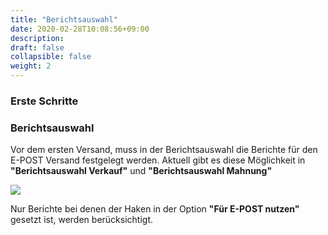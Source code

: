 ```yaml
---
title: "Berichtsauswahl"
date: 2020-02-28T10:08:56+09:00
description: 
draft: false
collapsible: false
weight: 2
---
```

### Erste Schritte

### Berichtsauswahl
Vor dem ersten Versand, muss in der Berichtsauswahl die Berichte für den E-POST Versand festgelegt werden. Aktuell gibt es diese Möglichkeit in **"Berichtsauswahl Verkauf"** und **"Berichtsauswahl Mahnung"**

![](images/apps/epostreportselectionde.PNG)

Nur Berichte bei denen der Haken in der Option **"Für E-POST nutzen"** gesetzt ist, werden berücksichtigt.


